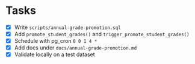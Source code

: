 # Tasks

- [x] Write `scripts/annual-grade-promotion.sql`
- [x] Add `promote_student_grades()` and `trigger_promote_student_grades()`
- [x] Schedule with pg_cron `0 0 1 4 *`
- [x] Add docs under `docs/annual-grade-promotion.md`
- [x] Validate locally on a test dataset
